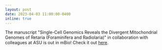```yaml
---
layout: post
date: 2023-04-03 11:00:00-0400
inline: true
---
```


The manuscript "Single-Cell Genomics Reveals the Divergent Mitochondrial Genomes of Retaria (Foraminifera and Radiolaria)" in collaboration with colleagues at ASU is out in mBio! Check it out [here](https://doi.org/10.1128/mbio.00302-23).
